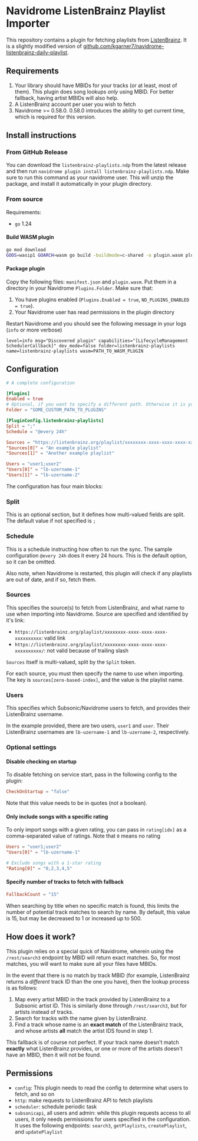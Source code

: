 # Navidrome ListenBrainz Playlist Importer

This repository contains a plugin for fetching playlists from [ListenBrainz](https://listenbrainz.org/). It is a slightly modified version of [github.com/kgarner7/navidrome-listenbrainz-daily-playlist](https://github.com/kgarner7/navidrome-listenbrainz-daily-playlist).

## Requirements
1. Your library should have MBIDs for your tracks (or at least, most of them). This plugin does song lookups _only_ using MBID. For better fallback, having artist MBIDs will also help.
2. A ListenBrainz account per user you wish to fetch
3. Navidrome >= 0.58.0. 0.58.0 introduces the ability to get current time, which is required for this version.

## Install instructions

### From GitHub Release

You can download the `listenbrainz-playlists.ndp` from the latest release and then run `navidrome plugin install listenbrainz-playlists.ndp`.
Make sure to run this command as your navidrome user.
This will unzip the package, and install it automatically in your plugin directory.

### From source

Requirements:
- `go` 1.24

#### Build WASM plugin

```bash
go mod download
GOOS=wasip1 GOARCH=wasm go build -buildmode=c-shared -o plugin.wasm plugin.go
```

#### Package plugin

Copy the following files: `manifest.json` and `plugin.wasm`. 
Put them in a directory in your Navidrome `Plugins.Folder`.
Make sure that:
1. You have plugins enabled (`Plugins.Enabled = true`, `ND_PLUGINS_ENABLED = true`).
2. Your Navidrome user has read permissions in the plugin directory

Restart Navidrome and you should see the following message in your logs (`info` or more verbose)

```
level=info msg="Discovered plugin" capabilities="[LifecycleManagement SchedulerCallback]" dev_mode=false folder=listenbrainz-playlists name=listenbrainz-playlists wasm=PATH_TO_WASM_PLUGIN
```

## Configuration

```toml
# A complete configuration

[Plugins]
Enabled = true
# Optional, if you want to specify a different path. Otherwise it is your data directory / plugins
Folder = "SOME_CUSTOM_PATH_TO_PLUGINS"

[PluginConfig.listenbrainz-playlists]
Split = ";"
Schedule = "@every 24h"

Sources = "https://listenbrainz.org/playlist/xxxxxxxx-xxxx-xxxx-xxxx-xxxxxxxxxx;https://listenbrainz.org/playlist/xxxxxxxx-xxxx-xxxx-xxxx-xxxxxxxxxx"
"Sources[0]" = "An example playlist"
"Sources[1]" = "Another example playlist"

Users = "user1;user2"
"Users[0]" = "lb-uzername-1"
"Users[1]" = "lb-uzername-2"
```

The configuration has four main blocks:

### Split
This is an optional section, but it defines how multi-valued fields are split.
The default value if not specified is `;`

### Schedule
This is a schedule instructing how often to run the sync.
The sample configuration `@every 24h` does it every 24 hours.
This is the default option, so it can be omitted.

Also note, when Navidrome is restarted, this plugin will check if any playlists are out of date, and if so, fetch them.

### Sources
This specifies the source(s) to fetch from ListenBrainz, and what name to use when importing into Navidrome.
Source are specified and identified by it's link:

- `https://listenbrainz.org/playlist/xxxxxxxx-xxxx-xxxx-xxxx-xxxxxxxxxx`: valid link
- `https://listenbrainz.org/playlist/xxxxxxxx-xxxx-xxxx-xxxx-xxxxxxxxxx/`: not valid because of trailing slash

`Sources` itself is multi-valued, split by the `Split` token.

For each source, you must then specify the name to use when importing.
The key is `sources[zero-based-index]`, and the value is the playlist name.

### Users
This specifies which Subsonic/Navidrome users to fetch, and provides their ListenBrainz username.

In the example provided, there are two users, `user1` and `user`. 
Their ListenBrainz usernames are `lb-uzername-1` and `lb-uzername-2`, respectively.

### Optional settings

#### Disable checking on startup
To disable fetching on service start, pass in the following config to the plugin:

```toml
CheckOnStartup = "false"
```

Note that this value needs to be in quotes (not a boolean).


#### Only include songs with a specific rating
To only import songs with a given rating, you can pass in `rating[idx]` as a comma-separated value of ratings.
Note that `0` means no rating

```toml
Users = "user1;user2"
"Users[0]" = "lb-uzername-1"

# Exclude songs with a 1-star rating
"Rating[0]" = "0,2,3,4,5"
```

#### Specify number of tracks to fetch with fallback
```toml
FallbackCount = "15"
```

When searching by title when no specific match is found, this limits the number of potential track matches to search by name.
By default, this value is 15, but may be decreased to 1 or increased up to 500.


## How does it work?
This plugin relies on a special quick of Navidrome, wherein using the `/rest/search3` endpoint by MBID will return exact matches.
So, for most matches, you will want to make sure all your files have MBIDs.

In the event that there is no match by track MBID (for example, ListenBrainz returns a _different_ track ID than the one you have), then the lookup process is as follows:
1. Map every artist MBID in the track provided by ListenBrainz to a Subsonic artist ID. This is similarly done through `/rest/search3`, but for artists instead of tracks.
2. Search for tracks with the name given by ListenBrainz.
3. Find a track whose name is an **exact match** of the ListenBrainz track, and whose artists **all** match the artist IDS found in step 1.

This fallback is of course not perfect.
If your track name doesn't match **exactly** what ListenBrainz provides, or one or more of the artists doesn't have an MBID, then it will not be found.


## Permissions
- `config`: This plugin needs to read the config to determine what users to fetch, and so on
- `http`: make requests to ListenBrainz API to fetch playlists
- `scheduler`: schedule periodic task
- `subsonicapi`, all users and admin: while this plugin requests access to all users, it only needs permissions for users specified in the configuration. It uses the following endpoints: `search3`, `getPlaylists`, `createPlaylist`, and `updatePlaylist`